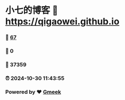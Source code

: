 # 小七的博客 :link: https://qigaowei.github.io 
### :page_facing_up: [67](https://qigaowei.github.io/tag.html) 
### :speech_balloon: 0 
### :hibiscus: 37359 
### :alarm_clock: 2024-10-30 11:43:55 
### Powered by :heart: [Gmeek](https://github.com/Meekdai/Gmeek)
